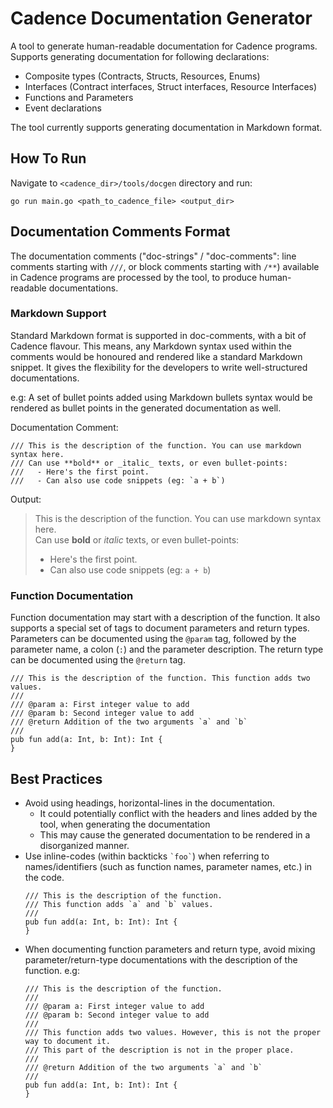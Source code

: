 # Cadence Documentation Generator

A tool to generate human-readable documentation for Cadence programs.
Supports generating documentation for following declarations:
- Composite types (Contracts, Structs, Resources, Enums)
- Interfaces (Contract interfaces, Struct interfaces, Resource Interfaces)
- Functions and Parameters
- Event declarations


The tool currently supports generating documentation in Markdown format.

## How To Run
Navigate to `<cadence_dir>/tools/docgen` directory and run:
```
go run main.go <path_to_cadence_file> <output_dir>
```

## Documentation Comments Format
The documentation comments ("doc-strings" / "doc-comments": line comments starting with `///`,
or block comments starting with `/**`) available in Cadence programs are processed by the tool,
to produce human-readable documentations.

### Markdown Support
Standard Markdown format is supported in doc-comments, with a bit of Cadence flavour.
This means, any Markdown syntax used within the comments would be honoured and rendered like a standard Markdown snippet.
It gives the flexibility for the developers to write well-structured documentations.

e.g: A set of bullet points added using Markdown bullets syntax would be rendered as bullet points in the
generated documentation as well.

Documentation Comment:
```
/// This is the description of the function. You can use markdown syntax here.
/// Can use **bold** or _italic_ texts, or even bullet-points:
///   - Here's the first point.
///   - Can also use code snippets (eg: `a + b`)
  ```
Output:

>This is the description of the function. You can use markdown syntax here.<br/>
>Can use **bold** or _italic_ texts, or even bullet-points:
>   - Here's the first point.
>   - Can also use code snippets (eg: `a + b`)


### Function Documentation
Function documentation may start with a description of the function.
It also supports a special set of tags to document parameters and return types.
Parameters can be documented using the `@param` tag, followed by the parameter name, a colon (`:`) and the parameter description.
The return type can be documented using the `@return` tag.

```
/// This is the description of the function. This function adds two values.
///
/// @param a: First integer value to add
/// @param b: Second integer value to add
/// @return Addition of the two arguments `a` and `b`
///
pub fun add(a: Int, b: Int): Int {
}
```

## Best Practices
- Avoid using headings, horizontal-lines in the documentation.
  - It could potentially conflict with the headers and lines added by the tool, when generating the documentation
  - This may cause the generated documentation to be rendered in a disorganized manner.
- Use inline-codes (within backticks `` `foo` ``) when referring to names/identifiers (such as function names,
  parameter names, etc.) in the code.
  ```
  /// This is the description of the function.
  /// This function adds `a` and `b` values.
  ///
  pub fun add(a: Int, b: Int): Int {
  }
  ```
- When documenting function parameters and return type, avoid mixing parameter/return-type documentations
  with the description of the function. e.g:
  ```
  /// This is the description of the function.
  ///
  /// @param a: First integer value to add
  /// @param b: Second integer value to add
  ///
  /// This function adds two values. However, this is not the proper way to document it.
  /// This part of the description is not in the proper place.
  ///
  /// @return Addition of the two arguments `a` and `b`
  ///
  pub fun add(a: Int, b: Int): Int {
  }
  ```
